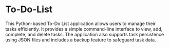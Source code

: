# To-Do-List
This Python-based To-Do List application allows users to manage their tasks efficiently. It provides a simple command-line interface to view, add, complete, and delete tasks. The application also supports task persistence using JSON files and includes a backup feature to safeguard task data.
